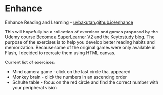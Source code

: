 # Enhance
Enhance Reading and Learning - [uvbakutan.github.io/enhance](https://uvbakutan.github.io/enhance)


This will hopefully be a collection of exercises and games proposed by the Udemy course  [Become a SuperLearner V2](https://www.udemy.com/become-a-superlearner-2-speed-reading-memory-accelerated-learning/) and the [Keytostudy](http://www.keytostudy.com/category/goldentouch-keytostudy-main/) blog.  The purpose of the exercises is to help you develop better reading habits and memorization. Because some of the original games were only available in Flash, I decided to recreate them using HTML canvas.

Current list of exercises:
- Mind camera game - click on the last circle that appeared
- Monkey brain - click the numbers in an ascending order
- Schulte table - focus on the red circle and find the correct number with your peripheral vision
